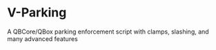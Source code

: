 # V-Parking
A QBCore/QBox parking enforcement script with clamps, slashing, and many advanced features

